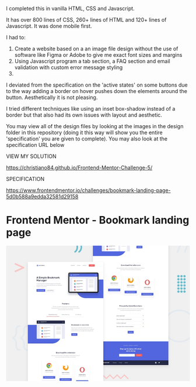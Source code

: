 I completed this in vanilla HTML, CSS and Javascript.

It has over 800 lines of CSS, 260+ lines of HTML and 120+ lines of Javascript. It was done mobile first.

I had to:

1. Create a website based on a an image file design without the use of software like Figma or Adobe to give me exact font sizes and margins 
2. Using Javascript program a tab section, a FAQ section and email validation with custom error message styling
3. 
I deviated from the specification on the 'active states' on some buttons due to the way adding a border on hover pushes down the elements around the button. Aesthetically it is not pleasing.

I tried different techniques like using an inset box-shadow instead of a border but that also had its own issues with layout and aesthetic.

You may view all of the design files by looking at the images in the design folder in this repository (doing it this way will show you the entire 'specification' you are given to complete). You may also look at the specification URL below

VIEW MY SOLUTION

https://christiano84.github.io/Frontend-Mentor-Challenge-5/

SPECIFICATION

https://www.frontendmentor.io/challenges/bookmark-landing-page-5d0b588a9edda32581d29158

# Frontend Mentor - Bookmark landing page

![Design preview for the Bookmark landing page coding challenge](./design/desktop-preview.jpg)

